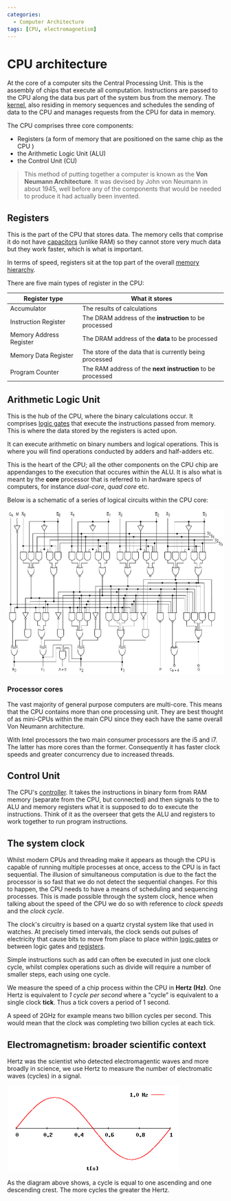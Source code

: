 ```yaml
---
categories:
  - Computer Architecture
tags: [CPU, electromagnetism]
---
```


# CPU architecture

At the core of a computer sits the Central Processing Unit. This is the assembly of chips that execute all computation. Instructions are passed to the CPU along the data bus part of the system bus from the memory. The [kernel](/Operating_Systems/The_Kernel.md), also residing in memory sequences and schedules the sending of data to the CPU and manages requests from the CPU for data in memory.

The CPU comprises three core components:

- Registers (a form of memory that are positioned on the same chip as the CPU )
- the Arithmetic Logic Unit (ALU)
- the Control Unit (CU)

> This method of putting together a computer is known as the **Von Neumann Architecture**. It was devised by John von Neumann in about 1945, well before any of the components that would be needed to produce it had actually been invented.

## Registers

This is the part of the CPU that stores data. The memory cells that comprise it do not have [capacitors](/Hardware/Memory/Memory.md) (unlike RAM) so they cannot store very much data but they work faster, which is what is important.

In terms of speed, registers sit at the top part of the overall [memory hierarchy](/Hardware/Memory/Memory.md#the-memory-hierarchy).

There are five main types of register in the CPU:

| Register type           | What it stores                                              |
| ----------------------- | ----------------------------------------------------------- |
| Accumulator             | The results of calculations                                 |
| Instruction Register    | The DRAM address of the **instruction** to be processed     |
| Memory Address Register | The DRAM address of the **data** to be processed            |
| Memory Data Register    | The store of the data that is currently being processed     |
| Program Counter         | The RAM address of the **next instruction** to be processed |

## Arithmetic Logic Unit

This is the hub of the CPU, where the binary calculations occur. It comprises [logic gates](/Hardware/Logic_Gates/Logic_gates.md) that execute the instructions passed from memory. This is where the data stored by the registers is acted upon.

It can execute arithmetic on binary numbers and logical operations. This is where you will find operations conducted by adders and half-adders etc.

This is the heart of the CPU; all the other components on the CPU chip are appendanges to the execution that occures within the ALU. It is also what is meant by the **core** processor that is referred to in hardware specs of computers, for instance _dual-core_, _quad core_ etc.

Below is a schematic of a series of logical circuits within the CPU core:

![74181aluschematic.png](/img/74181aluschematic.png)

### Processor cores

The vast majority of general purpose computers are multi-core. This means that the CPU contains more than one processing unit. They are best thought of as mini-CPUs within the main CPU since they each have the same overall Von Neumann architecture.

With Intel processors the two main consumer processors are the i5 and i7. The latter has more cores than the former. Consequently it has faster clock speeds and greater concurrency due to increased threads.

## Control Unit

The CPU's [controller](/Hardware/Chipset_and_controllers.md). It takes the instructions in binary form from RAM memory (separate from the CPU, but connected) and then signals to the to ALU and memory registers what it is supposed to do to execute the instructions. Think of it as the overseer that gets the ALU and registers to work together to run program instructions.

## The system clock

Whilst modern CPUs and threading make it appears as though the CPU is capable of running multiple processes at once, access to the CPU is in fact sequential. The illusion of simultaneous computation is due to the fact the processor is so fast that we do not detect the sequential changes. For this to happen, the CPU needs to have a means of scheduling and sequencing processes. This is made possible through the system clock, hence when talking about the speed of the CPU we do so with reference to _clock speeds_ and the _clock cycle_.

The clock's circuitry is based on a quartz crystal system like that used in watches. At precisely timed intervals, the clock sends out pulses of electricity that cause bits to move from place to place within [logic gates](/Hardware/Logic_Gates/Logic_gates.md) or between logic gates and [registers](/Hardware/CPU/CPU_architecture.md#registers).

Simple instructions such as add can often be executed in just one clock cycle, whilst complex operations such as divide will require a number of smaller steps, each using one cycle.

We measure the speed of a chip process within the CPU in **Hertz (Hz)**. One Hertz is equivalent to _1 cycle per second_ where a "cycle" is equivalent to a single clock **tick**. Thus a tick covers a period of 1 second.

A speed of 2GHz for example means two billion cycles per second. This would mean that the clock was completing two billion cycles at each tick.

## Electromagnetism: broader scientific context

Hertz was the scientist who detected electromagentic waves and more broadly in science, we use Hertz to measure the number of electromatic waves (cycles) in a signal.

![](/img/hertz_wave_freq.gif)

As the diagram above shows, a cycle is equal to one ascending and one descending crest. The more cycles the greater the Hertz.
